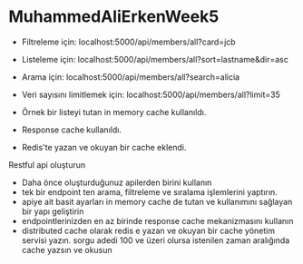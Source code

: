 # MuhammedAliErkenWeek5

- Filtreleme için: localhost:5000/api/members/all?card=jcb
- Listeleme için: localhost:5000/api/members/all?sort=lastname&dir=asc
- Arama için: localhost:5000/api/members/all?search=alicia
- Veri sayısını limitlemek için: localhost:5000/api/members/all?limit=35

- Örnek bir listeyi tutan in memory cache kullanıldı.
- Response cache kullanıldı.
- Redis'te yazan ve okuyan bir cache eklendi.


Restful api oluşturun
- Daha önce oluşturduğunuz apilerden birini kullanın
- tek bir endpoint ten arama, filtreleme ve sıralama işlemlerini yaptırın.
- apiye ait basit ayarları in memory cache de tutan ve kullanımını sağlayan bir yapı geliştirin
- endpointlerinizden en az birinde response cache mekanizmasını kullanın
- distributed cache olarak redis e yazan ve okuyan bir cache yönetim servisi yazın. sorgu adedi 100 ve üzeri olursa istenilen zaman aralığında cache yazsın ve okusun
